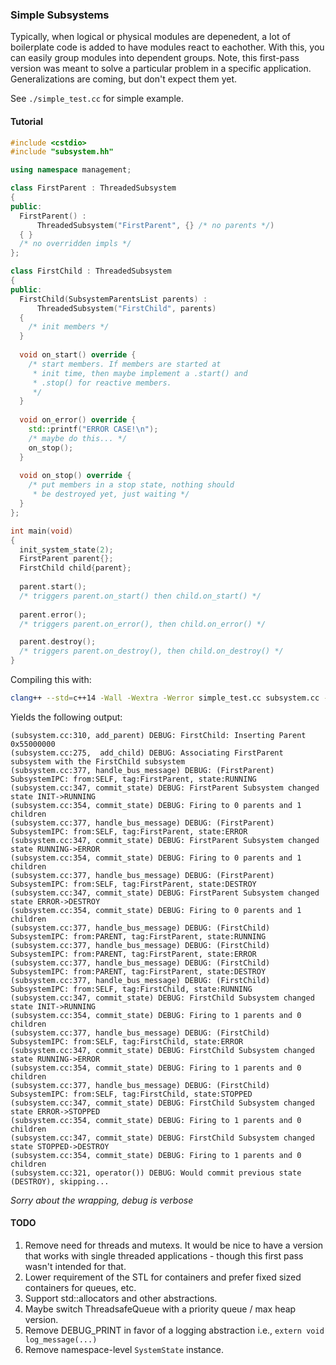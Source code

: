 ###  Simple Subsystems

Typically, when logical or physical modules are depenedent, a lot of boilerplate code is added to have modules react to eachother. With this, you can easily group modules into dependent groups. Note, this first-pass version was meant to solve a particular problem in a specific application. Generalizations are coming, but don't expect them yet.

See `./simple_test.cc` for  simple example.

#### Tutorial

```c++
#include <cstdio>
#include "subsystem.hh"

using namespace management;

class FirstParent : ThreadedSubsystem
{
public:
  FirstParent() :
      ThreadedSubsystem("FirstParent", {} /* no parents */)
  { }
  /* no overridden impls */
};

class FirstChild : ThreadedSubsystem
{
public:
  FirstChild(SubsystemParentsList parents) :
      ThreadedSubsystem("FirstChild", parents)
  {
  	/* init members */
  }
  
  void on_start() override {
	/* start members. If members are started at 
	 * init time, then maybe implement a .start() and
	 * .stop() for reactive members.
	 */
  }
  
  void on_error() override {
    std::printf("ERROR CASE!\n");
    /* maybe do this... */
    on_stop();
  }
 
  void on_stop() override {
    /* put members in a stop state, nothing should
     * be destroyed yet, just waiting */
  }
};

int main(void)
{
  init_system_state(2);
  FirstParent parent{};
  FirstChild child{parent};
  
  parent.start(); 
  /* triggers parent.on_start() then child.on_start() */
  
  parent.error();
  /* triggers parent.on_error(), then child.on_error() */

  parent.destroy();
  /* triggers parent.on_destroy(), then child.on_destroy() */
}
```

Compiling this with:

```sh
clang++ --std=c++14 -Wall -Wextra -Werror simple_test.cc subsystem.cc -ggdb3 -I. -lpthread -lrt
```

Yields the following output:

```
(subsystem.cc:310, add_parent) DEBUG: FirstChild: Inserting Parent 0x55000000
(subsystem.cc:275,  add_child) DEBUG: Associating FirstParent subsystem with the FirstChild subsystem
(subsystem.cc:377, handle_bus_message) DEBUG: (FirstParent) SubsystemIPC: from:SELF, tag:FirstParent, state:RUNNING
(subsystem.cc:347, commit_state) DEBUG: FirstParent Subsystem changed state INIT->RUNNING
(subsystem.cc:354, commit_state) DEBUG: Firing to 0 parents and 1 children
(subsystem.cc:377, handle_bus_message) DEBUG: (FirstParent) SubsystemIPC: from:SELF, tag:FirstParent, state:ERROR
(subsystem.cc:347, commit_state) DEBUG: FirstParent Subsystem changed state RUNNING->ERROR
(subsystem.cc:354, commit_state) DEBUG: Firing to 0 parents and 1 children
(subsystem.cc:377, handle_bus_message) DEBUG: (FirstParent) SubsystemIPC: from:SELF, tag:FirstParent, state:DESTROY
(subsystem.cc:347, commit_state) DEBUG: FirstParent Subsystem changed state ERROR->DESTROY
(subsystem.cc:354, commit_state) DEBUG: Firing to 0 parents and 1 children
(subsystem.cc:377, handle_bus_message) DEBUG: (FirstChild) SubsystemIPC: from:PARENT, tag:FirstParent, state:RUNNING
(subsystem.cc:377, handle_bus_message) DEBUG: (FirstChild) SubsystemIPC: from:PARENT, tag:FirstParent, state:ERROR
(subsystem.cc:377, handle_bus_message) DEBUG: (FirstChild) SubsystemIPC: from:PARENT, tag:FirstParent, state:DESTROY
(subsystem.cc:377, handle_bus_message) DEBUG: (FirstChild) SubsystemIPC: from:SELF, tag:FirstChild, state:RUNNING
(subsystem.cc:347, commit_state) DEBUG: FirstChild Subsystem changed state INIT->RUNNING
(subsystem.cc:354, commit_state) DEBUG: Firing to 1 parents and 0 children
(subsystem.cc:377, handle_bus_message) DEBUG: (FirstChild) SubsystemIPC: from:SELF, tag:FirstChild, state:ERROR
(subsystem.cc:347, commit_state) DEBUG: FirstChild Subsystem changed state RUNNING->ERROR
(subsystem.cc:354, commit_state) DEBUG: Firing to 1 parents and 0 children
(subsystem.cc:377, handle_bus_message) DEBUG: (FirstChild) SubsystemIPC: from:SELF, tag:FirstChild, state:STOPPED
(subsystem.cc:347, commit_state) DEBUG: FirstChild Subsystem changed state ERROR->STOPPED
(subsystem.cc:354, commit_state) DEBUG: Firing to 1 parents and 0 children
(subsystem.cc:347, commit_state) DEBUG: FirstChild Subsystem changed state STOPPED->DESTROY
(subsystem.cc:354, commit_state) DEBUG: Firing to 1 parents and 0 children
(subsystem.cc:321, operator()) DEBUG: Would commit previous state (DESTROY), skipping...
```

*Sorry about the wrapping, debug is verbose*



#### TODO

1. Remove need for threads and mutexs. It would be nice to have a version that works with single threaded applications - though this first pass wasn't intended for that.
2. Lower requirement of the STL for containers and prefer fixed sized containers for queues, etc.
3. Support std::allocators and other abstractions.
4. Maybe switch ThreadsafeQueue with a priority queue / max heap version.
5. Remove DEBUG_PRINT in favor of a logging abstraction i.e., `extern void log_message(...)`
6. Remove namespace-level `SystemState` instance.